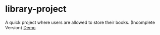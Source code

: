 # library-project
A quick project where users are allowed to store their books.
(Incomplete Version)
[Demo](https://wasim27.github.io/library-project/)

